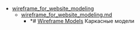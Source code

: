 - <a href = "E:\Node_projects\Node_Way\NBase\_Md\_Index\__Closer\_Uml\Main_I\contaners\contaner_2\courses\EA_tutorials\wireframe_for_website_modeling\cat.wireframe_for_website_modeling\dir.wireframe_for_website_modeling.md">wireframe_for_website_modeling</a>
    - <a href = "E:\Node_projects\Node_Way\NBase\_Md\_Index\__Closer\_Uml\Main_I\contaners\contaner_2\courses\EA_tutorials\wireframe_for_website_modeling\wireframe_for_website_modeling.md">wireframe_for_website_modeling.md</a>
        - *# <a href="https://sparxsystems.com/enterprise_architect_user_guide/15.1/model_domains/wireframe_for_website_modeling.html" target="_blank">Wireframe Models</a> Каркасные модели
